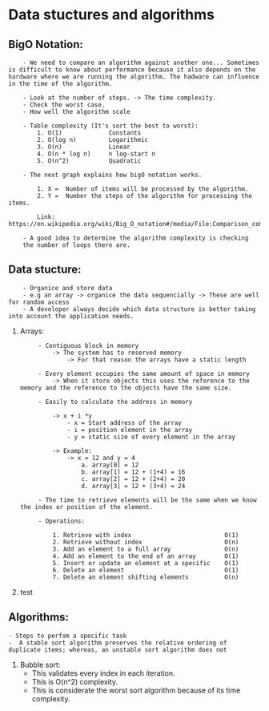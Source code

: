 # Data stuctures and algorithms

## BigO Notation:

        - We need to compare an algorithm against another one... Sometimes is difficult to know about performance because it also depends on the hardware where we are running the algorithm. The hadware can influence in the time of the algorithm.

        - Look at the number of steps. -> The time complexity.
        - Check the worst case.
        - How well the algorithm scale

        - Table complexity (It's sort the best to worst):
            1. O(1)             Constants
            2. O(log n)         Logarithmic
            3. O(n)             Linear
            4. O(n * log n)     n log-start n
            5. O(n^2)           Quadratic

        - The next graph explains how bigO notation works.
            
            1. X =  Number of items will be processed by the algorithm.
            2. Y =  Number the steps of the algorithm for processing the items.

            Link: https://en.wikipedia.org/wiki/Big_O_notation#/media/File:Comparison_computational_complexity.svg
            
        - A good idea to determine the algorithm complexity is checking
        the number of loops there are.

## Data stucture:

        - Organice and store data
        - e.g an array -> organice the data sequencially -> These are well for random access
        - A developer always decide which data structure is better taking into account the application needs.

1. Arrays:
            
            - Contiguous block in memory 
                -> The system has to reserved memory
                    -> For that reason the arrays have a static length
            
            - Every element occupies the same amount of space in memory
                -> When it store objects this uses the reference to the memory and the reference to the objects have the same size.
            
            - Easily to calculate the address in memory
                
                -> x + i *y
                    - x = Start address of the array
                    - i = position element in the array
                    - y = static size of every element in the array

                -> Example:
                    -> x = 12 and y = 4
                        a. array[0] = 12
                        b. array[1] = 12 + (1+4) = 16
                        c. array[2] = 12 + (2+4) = 20
                        d. array[3] = 12 + (3+4) = 24

            - The time to retrieve elements will be the same when we know the index or position of the element.

            - Operations:

                1. Retrieve with index                          O(1)
                2. Retrieve without index                       O(n)
                3. Add an element to a full array               O(n)
                4. Add an element to the end of an array        O(1)
                5. Insert or update an element at a specific    O(1)
                6. Delete an element                            O(1)
                7. Delete an element shifting elements          O(n)   
2. test

## Algorithms:

    - Steps to perfom a specific task
    -  A stable sort algorithm preserves the relative ordering of duplicate items; whereas, an unstable sort algorithm does not 
        
1. Bubble sort:
    - This validates every index in each iteration.
    - This is O(n^2) complexity.
    - This is considerate the worst sort algorithm because of its time complexity.
    
    




